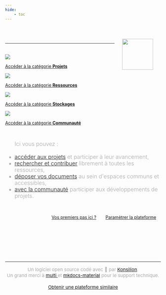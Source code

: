 ```yaml
---
hide:
    - toc
---
```



<div class="div-cleanbody">
    <br>    
    <img style="height:100px; width:100px; float: right; margin: 25px;" src="" logo-plateforme>
    <h1 style="font-weight: 900;" titre-plateforme></h1>  
    <hr>
    <p descr-plateforme style="color:#AAA; font-size: 18px; font-weight: 350;"></p>
    <br>
    <div class="card-grid" style="justify-content: left;">  
        <div class="card container ksln-card">
            <a href="./etc/projekts/home" data-link>
                <div class="ksln-img-acc"><img src="https://cdn-icons-png.flaticon.com/512/5832/5832416.png" data-img></div>
                <div class="ksln-header" data-header></div>
                <div class="ksln-overlay">
                    <p data-descr>Accéder à la catégorie <b>Projets</b></p>
                </div>
            </a>
        </div>
        <div class="card container ksln-card">
            <a href="./etc/katalogs/home" data-link>
                <div class="ksln-img-acc"><img src="https://cdn-icons-png.flaticon.com/512/2504/2504717.png" data-img></div>
                <div class="ksln-header" data-header></div>
                <div class="ksln-overlay">
                    <p data-descr>Accéder à la catégorie <b>Ressources</b></p>
                </div>
            </a>
        </div>
        <div class="card container ksln-card">
            <a href="./etc/klouds/home" data-link>
                <div class="ksln-img-acc"><img src="https://cdn-icons-png.flaticon.com/512/892/892311.png" data-img></div>
                <div class="ksln-header" data-header></div>
                <div class="ksln-overlay">
                    <p data-descr>Accéder à la catégorie <b>Stockages</b></p>
                </div>
            </a>
        </div>
        <div class="card container ksln-card">
            <a href="./etc/ekosystems/home" data-link>
                <div class="ksln-img-acc"><img src="https://cdn-icons-png.flaticon.com/512/1239/1239682.png" data-img></div>
                <div class="ksln-header" data-header></div>
                <div class="ksln-overlay">
                    <p data-descr>Accéder à la catégorie <b>Communauté</b></p>
                </div>
            </a>
        </div>
    </div>
    <br>
    <ul style="color:#AAA; font-size: 18px; font-weight: 350;">Ici vous pouvez :
        <br><br>
        <li><u><a href="./etc/projekts/home">accéder aux projets</a></u> et participer à leur avancement,</li>
        <li><u><a href="./etc/katalogs/home">rechercher et contribuer</a></u> librement à toutes les ressources,</li>
        <li><u><a href="./etc/klouds/home">déposer vos documents</a></u> au sein d'espaces communs et accessibles,</li>
        <li><u><a href="./etc/ekosystems/home">avec la communauté</a></u> participer aux développements de projets.</li>
    </ul>
    <br>
    <a id="EditBtn" class="ksln-btn" href="" target="_blank" style="float: right; margin:15px"><i class="fa-brands fa-git-alt"></i> Paramètrer la plateforme</a>
    <a class="ksln-btn" href="https://konsilion.fr/wp/recherche-et-developpement/katalog/" target="_blank" style="float: right; margin:15px"> Vos premiers pas ici ?</a>
    <br><br><br><br><br><br><br><br><br>
</div>
<hr>
<p style="color:#AAA; font-size: 15px; text-align: center">
    <span> Un logiciel open source codé avec 🤍 par <a href="https://konsilion.fr" target="_blank">Konsilion</a>.
    <br>
    Un grand merci à <a href="https://multi.coop" target="_blank"> multi </a> et <a href="https://squidfunk.github.io/mkdocs-material/" target="_blank"> mkdocs-material</a> pour le support technique.</span>
    <br>
    <br>
    <a href="https://konsilion.fr/wp/recherche-et-developpement/katalog-installation" target="_blank"> Obtenir une plateforme similaire</a>
</p>


<head>
    <meta charset="utf-8">
    <!--<meta http-equiv="X-UA-Compatible" content="IE=edge">  Cette balise est faite pour adapter Internet Explorer, mais elle semble désuette en 2022-->
    <!--<meta name="description" content="csv to datatables to csv">-->
    <meta name="viewport" content="width=device-width, initial-scale=1">
    <script src="https://kit.fontawesome.com/f9666d4f53.js" crossorigin="anonymous"></script>
    <!-- Personnal Konsilion CSS -->
    <script type="text/javascript" src="https://konsilion.github.io/katalog-setup/js/index.js"></script>
    <link rel="stylesheet" href="https://konsilion.github.io/katalog-setup/css/clean-body.css"/>
</head>

<style>
    md.footer{display:none}
</style>
